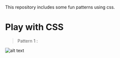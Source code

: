 This repository includes some fun patterns using css.

# Play with CSS
> Pattern 1 :


![alt text](<img ="Screenshot 2024-03-18 133045-1.png" width="100px" height ="100px">)
